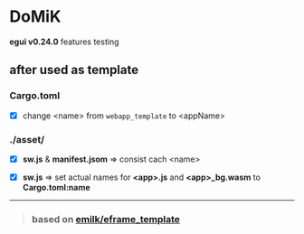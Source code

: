 # DoMiK
**egui v0.24.0** features testing

## after used as template
### Cargo.toml
- [x] change \<name> from `webapp_template` to \<appName>
### ./asset/
- [x] **sw.js** & **manifest.jsom** => consist cach \<name>
- [x] **sw.js** => set actual names for **\<app>.js** and **\<app>_bg.wasm** to **Cargo.toml:name**



---
> ### based on [emilk/eframe_template](https://github.com/emilk/eframe_template)
